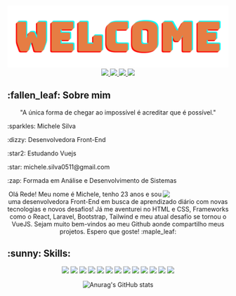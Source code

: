 <img src="https://github.com/michelesilva20/michelesilva20/blob/main/welcome.png">

<div align="center" style="margin-bottom="10px"">
  <a href="https://www.linkedin.com/in/michele-silva-462b21218/">
    <img src="https://img.shields.io/badge/linkedin-%230077B5.svg?style=for-the-badge&logo=linkedin&logoColor=white">
  </a>
  <a href="https://www.instagram.com/cosmusluz">
    <img src="https://img.shields.io/badge/Instagram-%23E4405F.svg?style=for-the-badge&logo=Instagram&logoColor=white">
  </a>
  <a href="mailto:michele.silva0511@gmail.com">
    <img src="https://img.shields.io/badge/Gmail-D14836?style=for-the-badge&logo=gmail&logoColor=white">
  </a>
  <a href="#">
    <img src="https://img.shields.io/badge/Discord-%235865F2.svg?style=for-the-badge&logo=discord&logoColor=white">
  </a>
</div>

<div>
  <h2>:fallen_leaf: Sobre mim</h2>
  <p align="center">"A única forma de chegar ao impossível é acreditar que é possível."</p>
    <div>
    <p>:sparkles: Michele Silva</p>
    <p>:dizzy: Desenvolvedora Front-End</p>
    <p>:star2: Estudando Vuejs</p>
    <p>:star: michele.silva0511@gmail.com</p>
    <p>:zap: Formada em Análise e Desenvolvimento de Sistemas</p>
  </div>
    <img width="150px" align="right" src="https://media.giphy.com/media/v1.Y2lkPTc5MGI3NjExbHluZDRmb3V3MjN1MmFrbHFlbTVkZTZwcHowd2dmMjMzenc4eG0zdyZlcD12MV9pbnRlcm5hbF9naWZfYnlfaWQmY3Q9Zw/Xvl4x6XkIs8zXz5hVu/giphy.gif">
 

  
  <p align="center">Olá Rede! Meu nome é Michele, tenho 23 anos e sou uma desenvolvedora Front-End em busca de aprendizado diário com novas tecnologias e novos desafios! Já me aventurei no HTML e CSS, Frameworks como o React, Laravel, Bootstrap, Tailwind e meu atual desafio se tornou o VueJS. Sejam muito bem-vindos ao meu Github aonde compartilho meus projetos. Espero que goste! :maple_leaf:</p>
</div>

<div>
  <h2 align="left">:sunny: Skills:</h2>
  <p align="center"> 
        <img src="https://img.shields.io/badge/html5-%23E34F26.svg?style=for-the-badge&logo=html5&logoColor=white"/>
        <img src="https://img.shields.io/badge/css3-%231572B6.svg?style=for-the-badge&logo=css3&logoColor=white"/>
        <img src="https://img.shields.io/badge/javascript-%23323330.svg?style=for-the-badge&logo=javascript&logoColor=%23F7DF1E"/>
        <img src="https://img.shields.io/badge/jquery-%230769AD.svg?style=for-the-badge&logo=jquery&logoColor=white"/>
        <img src="https://img.shields.io/badge/bootstrap-%238511FA.svg?style=for-the-badge&logo=bootstrap&logoColor=white"/>
        <img src="https://img.shields.io/badge/tailwindcss-%2338B2AC.svg?style=for-the-badge&logo=tailwind-css&logoColor=white"/>
        <img src="https://img.shields.io/badge/react-%2320232a.svg?style=for-the-badge&logo=react&logoColor=%2361DAFB"/>
        <img src="https://img.shields.io/badge/React_Router-CA4245?style=for-the-badge&logo=react-router&logoColor=white"/>
        <img src="https://img.shields.io/badge/MUI-%230081CB.svg?style=for-the-badge&logo=mui&logoColor=white"/>
        <img src="https://img.shields.io/badge/vuejs-%2335495e.svg?style=for-the-badge&logo=vuedotjs&logoColor=%234FC08D"/>
        <img src="https://img.shields.io/badge/vite-%23646CFF.svg?style=for-the-badge&logo=vite&logoColor=white"/>
        <img src="https://img.shields.io/badge/laravel-%23FF2D20.svg?style=for-the-badge&logo=laravel&logoColor=white"/>
        <img src="https://img.shields.io/badge/WordPress-%23117AC9.svg?style=for-the-badge&logo=WordPress&logoColor=white"/>
  </p>
</div>

<div align="center">

<img src="https://github-readme-stats.vercel.app/api?username=michelesilva20&show_icons=true&theme=darcula" alt="Anurag's GitHub stats">
</div>




